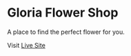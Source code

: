 # Gloria Flower Shop

A place to find the perfect flower for you.

Visit [Live Site](https://yosepra.github.io/GloriaFlowerShop)